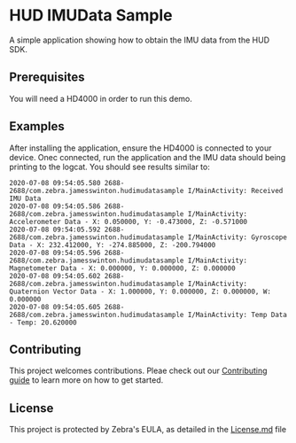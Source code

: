# HUD IMUData Sample 
A simple application showing how to obtain the IMU data from the HUD SDK. 

## Prerequisites
You will need a HD4000 in order to run this demo.

## Examples
After installing the application, ensure the HD4000 is connected to your device. Onec connected, run the application and the IMU data should being printing to the logcat. You should see results similar to:

```
2020-07-08 09:54:05.580 2688-2688/com.zebra.jamesswinton.hudimudatasample I/MainActivity: Received IMU Data
2020-07-08 09:54:05.586 2688-2688/com.zebra.jamesswinton.hudimudatasample I/MainActivity: Accelerometer Data - X: 0.050000, Y: -0.473000, Z: -0.571000
2020-07-08 09:54:05.592 2688-2688/com.zebra.jamesswinton.hudimudatasample I/MainActivity: Gyroscope Data - X: 232.412000, Y: -274.885000, Z: -200.794000
2020-07-08 09:54:05.596 2688-2688/com.zebra.jamesswinton.hudimudatasample I/MainActivity: Magnetometer Data - X: 0.000000, Y: 0.000000, Z: 0.000000
2020-07-08 09:54:05.602 2688-2688/com.zebra.jamesswinton.hudimudatasample I/MainActivity: Quaternion Vector Data - X: 1.000000, Y: 0.000000, Z: 0.000000, W: 0.000000
2020-07-08 09:54:05.605 2688-2688/com.zebra.jamesswinton.hudimudatasample I/MainActivity: Temp Data - Temp: 20.620000
```

## Contributing
This project welcomes contributions. Pleae check out our [Contributing guide](https://github.com/JamesSwinton/HUD-IMU-Data-Sample/blob/master/contributing.md) to learn more on how to get started.

## License
This project is protected by Zebra's EULA, as detailed in the [License.md](https://github.com/JamesSwinton/HUD-IMU-Data-Sample/blob/master/Zebra%20EULA%20Licence.md) file
